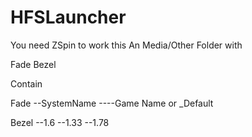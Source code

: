 # HFSLauncher
You need ZSpin to work this
An Media/Other Folder with

Fade
Bezel

Contain

Fade
--SystemName
----Game Name or _Default

Bezel
--1.6
--1.33
--1.78

